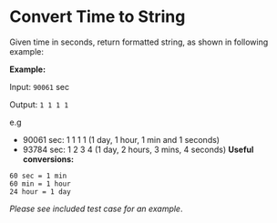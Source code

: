 # Convert Time to String

Given time in seconds, return formatted string, as shown in following example:

<b>Example:</b>

Input: `90061` sec

Output: `1 1 1 1`

e.g

- 90061 sec: 1 1 1 1 (1 day, 1 hour, 1 min and 1 seconds)
- 93784 sec: 1 2 3 4 (1 day, 2 hours, 3 mins, 4 seconds)
<b>Useful conversions:</b>
```
60 sec = 1 min
60 min = 1 hour
24 hour = 1 day
```
_Please see included test case for an example_.

